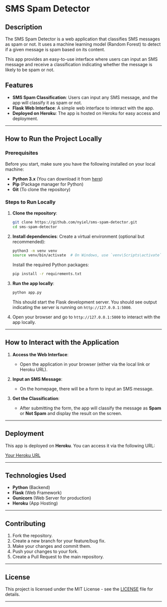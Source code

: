 # SMS Spam Detector

## Description

The SMS Spam Detector is a web application that classifies SMS messages as spam or not. It uses a machine learning model (Random Forest) to detect if a given message is spam based on its content.

This app provides an easy-to-use interface where users can input an SMS message and receive a classification indicating whether the message is likely to be spam or not.

## Features

* **SMS Spam Classification**: Users can input any SMS message, and the app will classify it as spam or not.
* **Flask Web Interface**: A simple web interface to interact with the app.
* **Deployed on Heroku**: The app is hosted on Heroku for easy access and deployment.

---

## How to Run the Project Locally

### Prerequisites

Before you start, make sure you have the following installed on your local machine:

* **Python 3.x** (You can download it from [here](https://www.python.org/downloads/))
* **Pip** (Package manager for Python)
* **Git** (To clone the repository)

### Steps to Run Locally

1. **Clone the repository**:

   ```bash
   git clone https://github.com/nyiel/sms-spam-detector.git
   cd sms-spam-detector
   ```

2. **Install dependencies**:
   Create a virtual environment (optional but recommended):

   ```bash
   python3 -m venv venv
   source venv/bin/activate  # On Windows, use `venv\Scripts\activate`
   ```

   Install the required Python packages:

   ```bash
   pip install -r requirements.txt
   ```

3. **Run the app locally**:

   ```bash
   python app.py
   ```

   This should start the Flask development server. You should see output indicating the server is running on `http://127.0.0.1:5000`.

4. Open your browser and go to `http://127.0.0.1:5000` to interact with the app locally.

---

## How to Interact with the Application

1. **Access the Web Interface**:

   * Open the application in your browser (either via the local link or Heroku URL).

2. **Input an SMS Message**:

   * On the homepage, there will be a form to input an SMS message.

3. **Get the Classification**:

   * After submitting the form, the app will classify the message as **Spam** or **Not Spam** and display the result on the screen.

---

## Deployment

This app is deployed on **Heroku**. You can access it via the following URL:

[Your Heroku URL](https://sms-spam-detector-02fa39e55123.herokuapp.com/)

---

## Technologies Used

* **Python** (Backend)
* **Flask** (Web Framework)
* **Gunicorn** (Web Server for production)
* **Heroku** (App Hosting)

---

## Contributing

1. Fork the repository.
2. Create a new branch for your feature/bug fix.
3. Make your changes and commit them.
4. Push your changes to your fork.
5. Create a Pull Request to the main repository.

---

## License

This project is licensed under the MIT License - see the [LICENSE](LICENSE) file for details.

---
